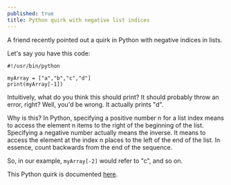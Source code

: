 ```yaml
---
published: true
title: Python quirk with negative list indices
---
```

A friend recently pointed out a quirk in Python with negative indices in lists.

Let's say you have this code:

```
#!/usr/bin/python

myArray = ["a","b","c","d"]
print(myArray[-1])
```

Intuitively, what do you think this should print? It should probably throw an error, right?
Well, you'd be wrong. It actually prints "d".

Why is this? In Python, specifying a positive number n for a list index means to access the element n items to the right of the beginning of the list. Specifying a negative number actually means the inverse. It means to access the element at the index n places to the left of the end of the list. In essence, count backwards from the end of the sequence.

So, in our example, ```myArray[-2]``` would refer to "c", and so on.

This Python quirk is documented [here](https://www.python.org/ftp/python/doc/quick-ref.1.3.html#LexEnt).

